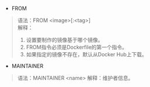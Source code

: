 
* FROM

>语法：FROM \<image\>\[:\<tag\>\]<br>
>解释：<br>
> 1. 设置要制作的镜像基于哪个镜像。
> 2. FROM指令必须是Dockerfile的第一个指令。
> 3. 如果指定的镜像不存在，默认从Docker Hub上下载。

* MAINTAINER

>语法：MAINTAINER \<name\>
>解释：维护者信息。

